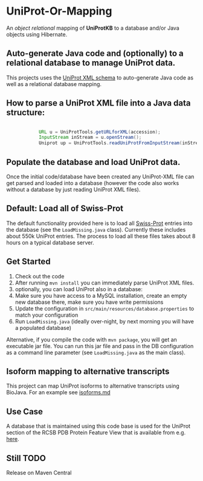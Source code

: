 # UniProt-Or-Mapping
An *object relational* mapping of **UniProtKB** to a database and/or Java objects using Hibernate.

## Auto-generate Java code and (optionally) to a relational database to manage UniProt data.

This projects uses the [UniProt XML schema](http://www.uniprot.org/docs/uniprot.xsd) to auto-generate Java code as well as a relational database mapping.

## How to parse a UniProt XML file into a Java data structure:

```java

            URL u = UniProtTools.getURLforXML(accession);
            InputStream inStream = u.openStream();
            Uniprot up = UniProtTools.readUniProtFromInputStream(inStream);
```



## Populate the database and load UniProt data.

Once the initial code/database have been created any UniProt-XML file can get parsed and loaded into a database (however the code also works without a database by just reading UniProt XML files). 

## Default: Load all of Swiss-Prot

The default functionality provided here is to load all [Swiss-Prot](http://web.expasy.org/docs/swiss-prot_guideline.html) entries into the database (see the ``LoadMissing.java`` class).
Currently these includes about 550k UniProt entries. The process to load all these files takes about 8 hours on a typical database server.


## Get Started

  1. Check out the code
  2. After running ```mvn install``` you can immediately parse UniProt XML files.
  3. optionally, you can load UniProt also in a database:
  4. Make sure you have access to a MySQL installation, create an empty new database there, make sure you have write permissions
  5. Update the configuration in ```src/main/resources/database.properties``` to match your configuration
  6. Run ```LoadMissing.java``` (ideally over-night, by next morning you will have a populated database)

Alternative, if you compile the code with ```mvn package```, you will get an executable jar file. You can run this jar file and pass in the DB configuration as a command line parameter (see ```LoadMissing.java``` as the main class).   

## Isoform mapping to alternative transcripts

This project can map UniProt isoforms to alternative transcripts using BioJava. For an example see [isoforms.md](isoforms.md)



## Use Case

A database that is maintained using this code base is used for the UniProt section of the RCSB PDB Protein Feature View that is available from e.g.
[here](http://www.rcsb.org/pdb/protein/P12497).

## Still TODO

  Release on Maven Central


